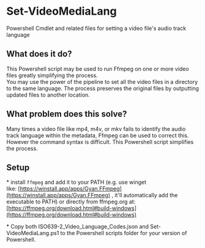 # Set-VideoMediaLang

Powershell Cmdlet and related files for setting a video file's audio track language

## What does it do?

This Powershell script may be used to run Ffmpeg on one or more video files greatly simplifying the process.  
You may use the power of the pipeline to set all the video files in a directory to the same language.
The process preserves the original files by outputting updated files to another location.

## What problem does this solve?

Many times a video file like mp4, m4v, or mkv fails to identify the audio track language within the metadata, 
Ffmpeg can be used to correct this. However the command syntax is difficult. 
This Powershell script simplifies the process.

## Setup

\* install `ffmpeg` and add it to your PATH (e.g. use winget like: [https://winstall.app/apps/Gyan.FFmpeg](https://winstall.app/apps/Gyan.FFmpeg) , it'll automatically add the executable to PATH)
or directly from ffmpeg.org at: [https://ffmpeg.org/download.html#build-windows](https://ffmpeg.org/download.html#build-windows)

\* Copy both ISO639-2\_Video\_Language\_Codes.json and Set-VideoMediaLang.ps1 to the Powershell scripts folder for your version of Powershell.

